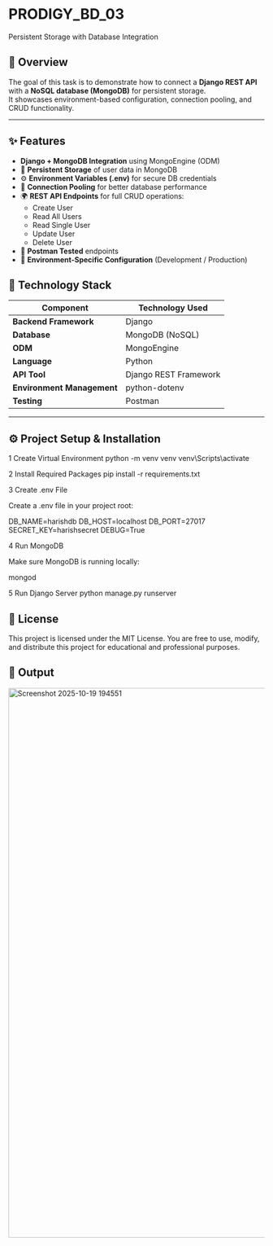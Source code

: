 # PRODIGY_BD_03
Persistent Storage with Database Integration 

## 🚀 Overview

The goal of this task is to demonstrate how to connect a **Django REST API** with a **NoSQL database (MongoDB)** for persistent storage.  
It showcases environment-based configuration, connection pooling, and CRUD functionality.

---

## ✨ Features

-  **Django + MongoDB Integration** using MongoEngine (ODM)
- 🧩 **Persistent Storage** of user data in MongoDB
- ⚙️ **Environment Variables (.env)** for secure DB credentials
- 🧱 **Connection Pooling** for better database performance
- 🌍 **REST API Endpoints** for full CRUD operations:
  - Create User
  - Read All Users
  - Read Single User
  - Update User
  - Delete User
- 🧪 **Postman Tested** endpoints
- 🔐 **Environment-Specific Configuration** (Development / Production)


## 🧠 Technology Stack

| Component | Technology Used |
|------------|----------------|
| **Backend Framework** | Django  |
| **Database** | MongoDB (NoSQL) |
| **ODM** | MongoEngine |
| **Language** | Python  |
| **API Tool** | Django REST Framework |
| **Environment Management** | python-dotenv |
| **Testing** | Postman |

---

## ⚙️ Project Setup & Installation

1 Create Virtual Environment
python -m venv venv
venv\Scripts\activate 

2 Install Required Packages
pip install -r requirements.txt

3 Create .env File

Create a .env file in your project root:

DB_NAME=harishdb
DB_HOST=localhost
DB_PORT=27017
SECRET_KEY=harishsecret
DEBUG=True

4 Run MongoDB

Make sure MongoDB is running locally:

mongod

5 Run Django Server
python manage.py runserver

## 📜 License

This project is licensed under the MIT License.
You are free to use, modify, and distribute this project for educational and professional purposes.

## 🎥 Output
<img width="1920" height="1080" alt="Screenshot 2025-10-19 194551" src="https://github.com/user-attachments/assets/ced6d336-8ab3-4e97-ab40-0bf5ef2683eb" />


